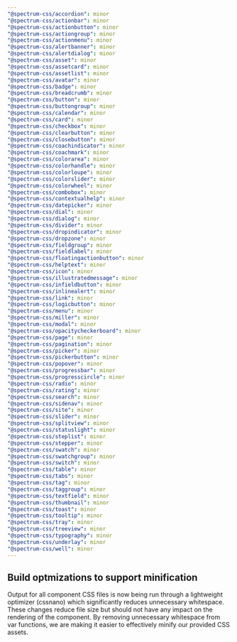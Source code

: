 ```yaml
---
"@spectrum-css/accordion": minor
"@spectrum-css/actionbar": minor
"@spectrum-css/actionbutton": minor
"@spectrum-css/actiongroup": minor
"@spectrum-css/actionmenu": minor
"@spectrum-css/alertbanner": minor
"@spectrum-css/alertdialog": minor
"@spectrum-css/asset": minor
"@spectrum-css/assetcard": minor
"@spectrum-css/assetlist": minor
"@spectrum-css/avatar": minor
"@spectrum-css/badge": minor
"@spectrum-css/breadcrumb": minor
"@spectrum-css/button": minor
"@spectrum-css/buttongroup": minor
"@spectrum-css/calendar": minor
"@spectrum-css/card": minor
"@spectrum-css/checkbox": minor
"@spectrum-css/clearbutton": minor
"@spectrum-css/closebutton": minor
"@spectrum-css/coachindicator": minor
"@spectrum-css/coachmark": minor
"@spectrum-css/colorarea": minor
"@spectrum-css/colorhandle": minor
"@spectrum-css/colorloupe": minor
"@spectrum-css/colorslider": minor
"@spectrum-css/colorwheel": minor
"@spectrum-css/combobox": minor
"@spectrum-css/contextualhelp": minor
"@spectrum-css/datepicker": minor
"@spectrum-css/dial": minor
"@spectrum-css/dialog": minor
"@spectrum-css/divider": minor
"@spectrum-css/dropindicator": minor
"@spectrum-css/dropzone": minor
"@spectrum-css/fieldgroup": minor
"@spectrum-css/fieldlabel": minor
"@spectrum-css/floatingactionbutton": minor
"@spectrum-css/helptext": minor
"@spectrum-css/icon": minor
"@spectrum-css/illustratedmessage": minor
"@spectrum-css/infieldbutton": minor
"@spectrum-css/inlinealert": minor
"@spectrum-css/link": minor
"@spectrum-css/logicbutton": minor
"@spectrum-css/menu": minor
"@spectrum-css/miller": minor
"@spectrum-css/modal": minor
"@spectrum-css/opacitycheckerboard": minor
"@spectrum-css/page": minor
"@spectrum-css/pagination": minor
"@spectrum-css/picker": minor
"@spectrum-css/pickerbutton": minor
"@spectrum-css/popover": minor
"@spectrum-css/progressbar": minor
"@spectrum-css/progresscircle": minor
"@spectrum-css/radio": minor
"@spectrum-css/rating": minor
"@spectrum-css/search": minor
"@spectrum-css/sidenav": minor
"@spectrum-css/site": minor
"@spectrum-css/slider": minor
"@spectrum-css/splitview": minor
"@spectrum-css/statuslight": minor
"@spectrum-css/steplist": minor
"@spectrum-css/stepper": minor
"@spectrum-css/swatch": minor
"@spectrum-css/swatchgroup": minor
"@spectrum-css/switch": minor
"@spectrum-css/table": minor
"@spectrum-css/tabs": minor
"@spectrum-css/tag": minor
"@spectrum-css/taggroup": minor
"@spectrum-css/textfield": minor
"@spectrum-css/thumbnail": minor
"@spectrum-css/toast": minor
"@spectrum-css/tooltip": minor
"@spectrum-css/tray": minor
"@spectrum-css/treeview": minor
"@spectrum-css/typography": minor
"@spectrum-css/underlay": minor
"@spectrum-css/well": minor
---
```


## Build optmizations to support minification

Output for all component CSS files is now being run through a lightweight optimizer (cssnano) which significantly reduces unnecessary whitespace. These changes reduce file size but should not have any impact on the rendering of the component. By removing unnecessary whitespace from var functions, we are making it easier to effectively minify our provided CSS assets.

